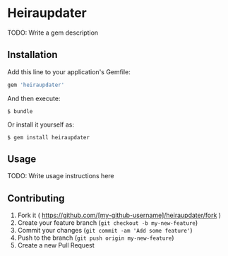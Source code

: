 # Heiraupdater

TODO: Write a gem description

## Installation

Add this line to your application's Gemfile:

```ruby
gem 'heiraupdater'
```

And then execute:

    $ bundle

Or install it yourself as:

    $ gem install heiraupdater

## Usage

TODO: Write usage instructions here

## Contributing

1. Fork it ( https://github.com/[my-github-username]/heiraupdater/fork )
2. Create your feature branch (`git checkout -b my-new-feature`)
3. Commit your changes (`git commit -am 'Add some feature'`)
4. Push to the branch (`git push origin my-new-feature`)
5. Create a new Pull Request
